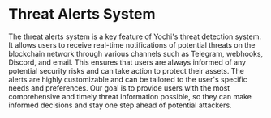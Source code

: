 # Threat Alerts System

The threat alerts system is a key feature of Yochi's threat detection system. It allows users to receive real-time notifications of potential threats on the blockchain network through various channels such as Telegram, webhooks, Discord, and email. This ensures that users are always informed of any potential security risks and can take action to protect their assets. The alerts are highly customizable and can be tailored to the user's specific needs and preferences. Our goal is to provide users with the most comprehensive and timely threat information possible, so they can make informed decisions and stay one step ahead of potential attackers.

